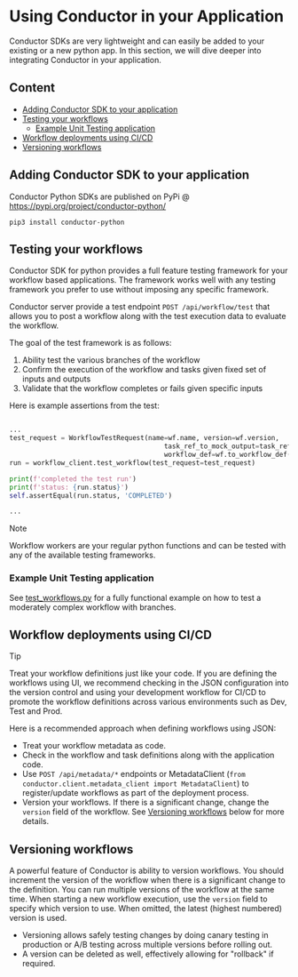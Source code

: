 # Using Conductor in your Application
Conductor SDKs are very lightweight and can easily be added to your existing or a new python app.
In this section, we will dive deeper into integrating Conductor in your application.

## Content

<!-- START doctoc generated TOC please keep comment here to allow auto update -->
<!-- DON'T EDIT THIS SECTION, INSTEAD RE-RUN doctoc TO UPDATE -->

- [Adding Conductor SDK to your application](#adding-conductor-sdk-to-your-application)
- [Testing your workflows](#testing-your-workflows)
  - [Example Unit Testing application](#example-unit-testing-application)
- [Workflow deployments using CI/CD](#workflow-deployments-using-cicd)
- [Versioning workflows](#versioning-workflows)

<!-- END doctoc generated TOC please keep comment here to allow auto update -->

## Adding Conductor SDK to your application
Conductor Python SDKs are published on PyPi @ https://pypi.org/project/conductor-python/

```shell
pip3 install conductor-python
```

## Testing your workflows
Conductor SDK for python provides a full feature testing framework for your workflow based applications.
The framework works well with any testing framework you prefer to use without imposing any specific framework.

Conductor server provide a test endpoint `POST /api/workflow/test` that allows you to post a workflow along with the
test execution data to evaluate the workflow.

The goal of the test framework is as follows:
1. Ability test the various branches of the workflow
2. Confirm the execution of the workflow and tasks given fixed set of inputs and outputs
3. Validate that the workflow completes or fails given specific inputs

Here is example assertions from the test:

```python

...
test_request = WorkflowTestRequest(name=wf.name, version=wf.version,
                                       task_ref_to_mock_output=task_ref_to_mock_output,
                                       workflow_def=wf.to_workflow_def())
run = workflow_client.test_workflow(test_request=test_request)

print(f'completed the test run')
print(f'status: {run.status}')
self.assertEqual(run.status, 'COMPLETED')

...

```

> [!note]
> Workflow workers are your regular python functions and can be tested with any of the available testing frameworks.

### Example Unit Testing application
See [test_workflows.py](examples/test_workflows.py) for a fully functional example on how to test a moderately complex
workflow with branches.

## Workflow deployments using CI/CD
> [!tip]
> Treat your workflow definitions just like your code.
> If you are defining the workflows using UI, we recommend checking in the JSON configuration into the version control
> and using your development workflow for CI/CD to promote the workflow definitions across various environments such as Dev, Test and Prod.

Here is a recommended approach when defining workflows using JSON:

* Treat your workflow metadata as code. 
* Check in the workflow and task definitions along with the application code.
* Use `POST /api/metadata/*` endpoints or MetadataClient (`from conductor.client.metadata_client import MetadataClient`) to register/update workflows as part of the deployment process.
* Version your workflows.  If there is a significant change, change the `version` field of the workflow.  See [Versioning workflows](#versioning-workflows) below for more details.


## Versioning workflows
A powerful feature of Conductor is ability to version workflows.  You should increment the version of the workflow when there is a significant change to the definition.
You can run multiple versions of the workflow at the same time.  When starting a new workflow execution, use the `version` field to specify which version to use.
When omitted, the latest (highest numbered) version is used.

* Versioning allows safely testing changes by doing canary testing in production or A/B testing across multiple versions before rolling out.
* A version can be deleted as well, effectively allowing for "rollback" if required.







